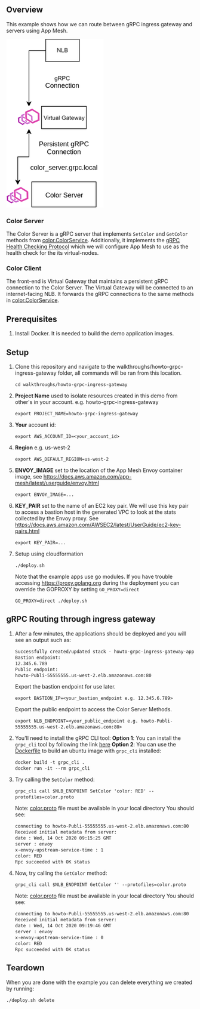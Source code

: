 ## Overview

This example shows how we can route between gRPC ingress gateway and servers using App Mesh.

![System Diagram](./howto-grpc-ingress-gateway.png "System Diagram")

### Color Server

The Color Server is a gRPC server that implements `SetColor` and `GetColor` methods from [color.ColorService](./color.proto). Additionally, it implements the [gRPC Health Checking Protocol](https://github.com/grpc/grpc/blob/master/doc/health-checking.md) which we will configure App Mesh to use as the health check for the its virtual-nodes.

### Color Client

The front-end is Virtual Gateway that maintains a persistent gRPC connection to the Color Server. The Virtual Gateway will be connected to an internet-facing NLB. It forwards the gRPC connections to the same methods in [color.ColorService](./color.proto).

## Prerequisites
1. Install Docker. It is needed to build the demo application images.

## Setup

1. Clone this repository and navigate to the walkthroughs/howto-grpc-ingress-gateway folder, all commands will be ran from this location.
    ```
    cd walkthroughs/howto-grpc-ingress-gateway
    ```
2. **Project Name** used to isolate resources created in this demo from other's in your account. e.g. howto-grpc-ingress-gateway
    ```
    export PROJECT_NAME=howto-grpc-ingress-gateway
    ```
3. **Your** account id:
    ```
    export AWS_ACCOUNT_ID=<your_account_id>
    ```
4. **Region** e.g. us-west-2
    ```
    export AWS_DEFAULT_REGION=us-west-2
    ```
5. **ENVOY_IMAGE** set to the location of the App Mesh Envoy container image, see https://docs.aws.amazon.com/app-mesh/latest/userguide/envoy.html
    ```
    export ENVOY_IMAGE=...
    ```
6. **KEY_PAIR** set to the name of an EC2 key pair. We will use this key pair to access a bastion host in the generated VPC to look at the stats collected by the Envoy proxy. See https://docs.aws.amazon.com/AWSEC2/latest/UserGuide/ec2-key-pairs.html
    ```
    export KEY_PAIR=...
    ```
7. Setup using cloudformation
    ```
    ./deploy.sh
    ```
   Note that the example apps use go modules. If you have trouble accessing https://proxy.golang.org during the deployment you can override the GOPROXY by setting `GO_PROXY=direct`
   ```
   GO_PROXY=direct ./deploy.sh
   ```

## gRPC Routing through ingress gateway

1. After a few minutes, the applications should be deployed and you will see an output such as:
    ```
    Successfully created/updated stack - howto-grpc-ingress-gateway-app
    Bastion endpoint:
    12.345.6.789
    Public endpoint:
    howto-Publi-55555555.us-west-2.elb.amazonaws.com:80
    ```
    Export the bastion endpoint for use later.
    ```
    export BASTION_IP=<your_bastion_endpoint e.g. 12.345.6.789>
    ```
    Export the public endpoint to access the Color Server Methods.
    ```
    export NLB_ENDPOINT=<your_public_endpoint e.g. howto-Publi-55555555.us-west-2.elb.amazonaws.com:80>
    ```
2. You'll need to install the gRPC CLI tool:
   **Option 1**: You can install the `grpc_cli` tool by following the link [here](https://github.com/grpc/grpc/blob/master/doc/command_line_tool.md)
   **Option 2**: You can use the [Dockerfile](./Dockerfile) to build an ubuntu image with `grpc_cli` installed:
    ```
    docker build -t grpc_cli .
    docker run -it --rm grpc_cli
    ```
3. Try calling the `SetColor` method:
    ```
    grpc_cli call $NLB_ENDPOINT SetColor 'color: RED' --protofiles=color.proto
    ```
    Note: [color.proto](./color.proto) file must be available in your local directory
    You should see:
    ```
    connecting to howto-Publi-55555555.us-west-2.elb.amazonaws.com:80
    Received initial metadata from server:
    date : Wed, 14 Oct 2020 09:15:25 GMT
    server : envoy
    x-envoy-upstream-service-time : 1
    color: RED
    Rpc succeeded with OK status
    ```
4. Now, try calling the `GetColor` method:
    ```
    grpc_cli call $NLB_ENDPOINT GetColor '' --protofiles=color.proto
    ```
    Note: [color.proto](./color.proto) file must be available in your local directory
    You should see:
    ```
    connecting to howto-Publi-55555555.us-west-2.elb.amazonaws.com:80
    Received initial metadata from server:
    date : Wed, 14 Oct 2020 09:19:46 GMT
    server : envoy
    x-envoy-upstream-service-time : 0
    color: RED
    Rpc succeeded with OK status
    ```

## Teardown

When you are done with the example you can delete everything we created by running:
```
./deploy.sh delete
```
